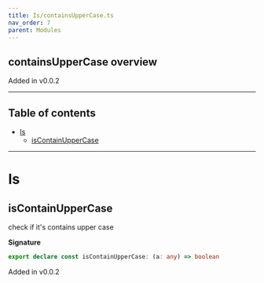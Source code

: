 ```yaml
---
title: Is/containsUpperCase.ts
nav_order: 7
parent: Modules
---
```


## containsUpperCase overview

Added in v0.0.2

---

<h2 class="text-delta">Table of contents</h2>

- [Is](#is)
  - [isContainUpperCase](#iscontainuppercase)

---

# Is

## isContainUpperCase

check if it's contains upper case

**Signature**

```ts
export declare const isContainUpperCase: (a: any) => boolean
```

Added in v0.0.2
